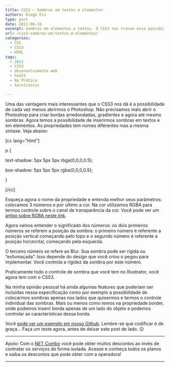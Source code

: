```yaml
---
title: CSS3 – Sombras em textos e elementos
authors: Diego Eis
type: post
date: 2011-06-16
excerpt: Sombras em elementos e textos. O CSS3 nos trouxe essa possibilidade. Saiba como funciona as propriedades text-shadow e box-shadow.
url: /css3-sombras-em-textos-e-elementos/
categories:
  - CSS
  - CSS3
  - HTML
tags:
  - 2011
  - CSS3
  - desenvolvimento web
  - html5
  - Na Prática
  - tecnicascss

---
```

Uma das vantagens mais interessantes que o CSS3 nos dá é a possibilidade de cada vez menos abrirmos o Photoshop. Não precisamos mais abrir o Photoshop para criar bordas arredondadas, gradientes e agora até mesmo sombras. Agora temos a possibilidade de inserirmos sombras em textos e em elementos. As propriedades tem nomes diferentes mas a mesma sintaxe. Veja abaixo:

[cc lang=&#8221;html&#8221;]
  
p {
      
text-shadow: 5px 5px 5px rbga(0,0,0,0.5);
      
box-shadow: 5px 5px 5px rgba(0,0,0,0.5);
  
}
  
[/cc]

Esqueça agora o nome da propriedade e entenda melhor seus parâmetros: colocamos 3 números e por último a cor. Na cor utilizamos RGBA para termos controle sobre o canal de transparência da cor. Você pode ver um [artigo sobre RGBA neste link][1].

Agora vamos entender o significado dos números: os dois primeiros números se referem a posição da sombra: o primeiro número é referente a posição vertical começando pelo topo e o segundo número é referente a posição horizontal, começando pela esquerda. 

O terceiro número se refere ao Blur. Sua sombra pode ser rígida ou &#8220;esfumaçada&#8221;. Isso depende do design que você criou o pegou para implementar. Você controla a rigidez da sombra por este número. 

Praticamente todo o controle de sombra que você tem no Illustrator, você agora tem com o CSS3.

Na minha opinião pessoal há ainda algumas features que poderiam ser incluídas nessa especificação como por exemplo a possibilidade de colocarmos sombras apenas nos lados que quisermos e termos o controle individual das sombras. Mais ou menos como temos na propriedade border, onde podemos inserir borda apenas de um lado do objeto e podemos controlar as características dessa borda.

Você [pode ver um exemplo em nosso Github][2]. Lembre-se que codificar é de graça&#8230; Faça um teste agora, antes de deixar este post de lado. 😉

---

Apoio: Com o [NET Combo](https://www.telefonenet.com.br/net/net-combo/) você pode obter muitos descontos ao invés de contratar os serviços de forma isolada. Acesse e conheça todos os planos e saiba os descontos que pode obter com a operadora!

---


 [1]: https://tableless.com.br/css3-breve-introducao-a-rgba "Entenda como funciona o RGBA"
 [2]: https://tableless.github.com/exemplos/css3-shadow.html "Exemplo de sombra com CSS3"